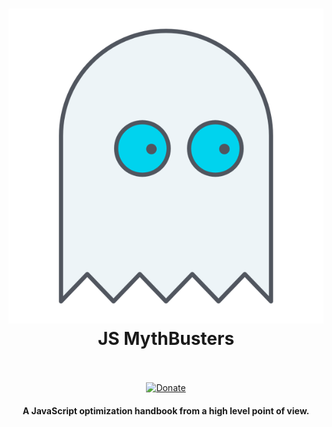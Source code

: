 <h1 align="center">
  <a href="https://mythbusters.js.org"><img src="docs/logo.svg"></a>
  <br>
  JS MythBusters
  <br>
  <br>
</h1>

<p align="center">
  <a class="badge" target="_blank" href="https://paypal.me/kikobeats"><img src="https://img.shields.io/badge/donate-paypal-blue.svg?style=flat-square" alt="Donate"></a>
</p>

<h4 align="center">A JavaScript optimization handbook from a high level point of view.</h4>

<br>
